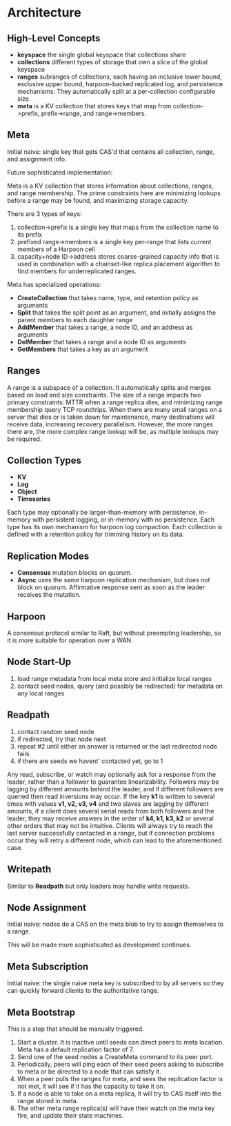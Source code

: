 # Architecture

## High-Level Concepts

* **keyspace** the single global keyspace that collections share
* **collections** different types of storage that own a slice of the global keyspace
* **ranges** subranges of collections, each having an inclusive lower bound, exclusive upper bound, harpoon-backed replicated log, and persistence mechanisms.  They automatically split at a per-collection configurable size.
* **meta** is a KV collection that stores keys that map from collection->prefix, prefix->range, and range->members.

## Meta

Initial naive: single key that gets CAS'd that contains all collection, range, and assignment info.

Future sophisticated implementation:

Meta is a KV collection that stores information about collections, ranges, and range membership.
The prime constraints here are minimizing lookups before a range may be found, and maximizing storage capacity.

There are 3 types of keys:

1. collection->prefix is a single key that maps from the collection name to its prefix
2. prefixed range->members is a single key per-range that lists current members of a Harpoon cell
3. capacity+node ID->address stores coarse-grained capacity info that is used in combination with a chainset-like replica placement algorithm to find members for underreplicated ranges.

Meta has specialized operations:

* **CreateCollection** that takes name, type, and retention policy as arguments
* **Split** that takes the split point as an argument, and initially assigns the parent members to each daughter range
* **AddMember** that takes a range, a node ID, and an address as arguments
* **DelMember** that takes a range and a node ID as arguments
* **GetMembers** that takes a key as an argument

## Ranges

A range is a subspace of a collection.  It automatically splits and merges based on load and size constraints.
The size of a range impacts two primary constraints: MTTR when a range replica dies, and minimizing range membership query TCP roundtrips.
When there are many small ranges on a server that dies or is taken down for maintenance, many destinations will receive data, increasing recovery parallelism.
However, the more ranges there are, the more complex range lookup will be, as multiple lookups may be required.

## Collection Types

* **KV**
* **Log**
* **Object**
* **Timeseries**

Each type may optionally be larger-than-memory with persistence, in-memory with persistent logging, or in-memory with no persistence.
Each type has its own mechanism for harpoon log compaction.
Each collection is defined with a retention policy for trimming history on its data.

## Replication Modes

* **Consensus** mutation blocks on quorum.
* **Async** uses the same harpoon replication mechanism, but does not block on quorum.  Affirmative response sent as soon as the leader receives the mutation.

## Harpoon

A consensus protocol similar to Raft, but without preempting leadership, so it is more suitable for operation over a WAN.

## Node Start-Up

1. load range metadata from local meta store and initialize local ranges
1. contact seed nodes, query (and possibly be redirected) for metadata on any local ranges

## Readpath

1. contact random seed node
2. if redirected, try that node next
3. repeat #2 until either an answer is returned or the last redirected node fails
4. if there are seeds we havent' contacted yet, go to 1

Any read, subscribe, or watch may optionally ask for a response from the leader, rather than a follower to guarantee linearizability.  Followers may be lagging by different amounts behind the leader, and if different followers are queried then read inversions may occur.  If the key **k1** is written to several times with values **v1, v2, v3, v4** and two slaves are lagging by different amounts, if a client does several serial reads from both followers and the leader, they may receive answers in the order of **k4, k1, k3, k2** or several other orders that may not be intuitive.  Clients will always try to reach the last server successfully contacted in a range, but if connection problems occur they will retry a different node, which can lead to the aforementioned case.

## Writepath

Similar to **Readpath** but only leaders may handle write requests.

## Node Assignment

Initial naive: nodes do a CAS on the meta blob to try to assign themselves to a range.

This will be made more sophisticated as development continues.

## Meta Subscription

Initial naive: the single naive meta key is subscribed to by all servers so they can quickly forward clients to the authoritative range.

## Meta Bootstrap

This is a step that should be manually triggered.

1. Start a cluster.  It is inactive until seeds can direct peers to meta location.  Meta has a default replication factor of 7.
2. Send one of the seed nodes a CreateMeta command to its peer port.
3. Periodically, peers will ping each of their seed peers asking to subscribe to meta or be directed to a node that can satisfy it.
4. When a peer pulls the ranges for meta, and sees the replication factor is not met, it will see if it has the capacity to take it on.
5. If a node is able to take on a meta replica, it will try to CAS itself into the range stored in meta.
6. The other meta range replica(s) will have their watch on the meta key fire, and update their state machines.
